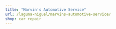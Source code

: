 ```yaml
---
title: "Marvin's Automotive Service"
url: /laguna-niguel/marvins-automotive-service/
shop: car repair
---
```

